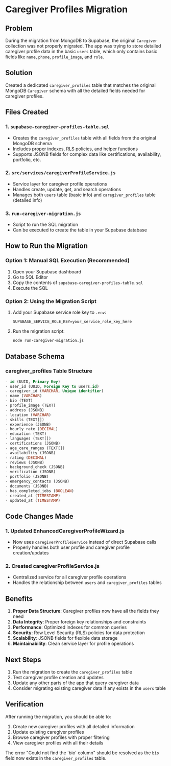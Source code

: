 # Caregiver Profiles Migration

## Problem
During the migration from MongoDB to Supabase, the original `Caregiver` collection was not properly migrated. The app was trying to store detailed caregiver profile data in the basic `users` table, which only contains basic fields like `name`, `phone`, `profile_image`, and `role`.

## Solution
Created a dedicated `caregiver_profiles` table that matches the original MongoDB `Caregiver` schema with all the detailed fields needed for caregiver profiles.

## Files Created

### 1. `supabase-caregiver-profiles-table.sql`
- Creates the `caregiver_profiles` table with all fields from the original MongoDB schema
- Includes proper indexes, RLS policies, and helper functions
- Supports JSONB fields for complex data like certifications, availability, portfolio, etc.

### 2. `src/services/caregiverProfileService.js`
- Service layer for caregiver profile operations
- Handles create, update, get, and search operations
- Manages both `users` table (basic info) and `caregiver_profiles` table (detailed info)

### 3. `run-caregiver-migration.js`
- Script to run the SQL migration
- Can be executed to create the table in your Supabase database

## How to Run the Migration

### Option 1: Manual SQL Execution (Recommended)
1. Open your Supabase dashboard
2. Go to SQL Editor
3. Copy the contents of `supabase-caregiver-profiles-table.sql`
4. Execute the SQL

### Option 2: Using the Migration Script
1. Add your Supabase service role key to `.env`:
   ```
   SUPABASE_SERVICE_ROLE_KEY=your_service_role_key_here
   ```
2. Run the migration script:
   ```bash
   node run-caregiver-migration.js
   ```

## Database Schema

### caregiver_profiles Table Structure
```sql
- id (UUID, Primary Key)
- user_id (UUID, Foreign Key to users.id)
- caregiver_id (VARCHAR, Unique identifier)
- name (VARCHAR)
- bio (TEXT)
- profile_image (TEXT)
- address (JSONB)
- location (VARCHAR)
- skills (TEXT[])
- experience (JSONB)
- hourly_rate (DECIMAL)
- education (TEXT)
- languages (TEXT[])
- certifications (JSONB)
- age_care_ranges (TEXT[])
- availability (JSONB)
- rating (DECIMAL)
- reviews (JSONB)
- background_check (JSONB)
- verification (JSONB)
- portfolio (JSONB)
- emergency_contacts (JSONB)
- documents (JSONB)
- has_completed_jobs (BOOLEAN)
- created_at (TIMESTAMP)
- updated_at (TIMESTAMP)
```

## Code Changes Made

### 1. Updated EnhancedCaregiverProfileWizard.js
- Now uses `caregiverProfileService` instead of direct Supabase calls
- Properly handles both user profile and caregiver profile creation/updates

### 2. Created caregiverProfileService.js
- Centralized service for all caregiver profile operations
- Handles the relationship between `users` and `caregiver_profiles` tables

## Benefits

1. **Proper Data Structure**: Caregiver profiles now have all the fields they need
2. **Data Integrity**: Proper foreign key relationships and constraints
3. **Performance**: Optimized indexes for common queries
4. **Security**: Row Level Security (RLS) policies for data protection
5. **Scalability**: JSONB fields for flexible data storage
6. **Maintainability**: Clean service layer for profile operations

## Next Steps

1. Run the migration to create the `caregiver_profiles` table
2. Test caregiver profile creation and updates
3. Update any other parts of the app that query caregiver data
4. Consider migrating existing caregiver data if any exists in the `users` table

## Verification

After running the migration, you should be able to:
1. Create new caregiver profiles with all detailed information
2. Update existing caregiver profiles
3. Browse caregiver profiles with proper filtering
4. View caregiver profiles with all their details

The error "Could not find the 'bio' column" should be resolved as the `bio` field now exists in the `caregiver_profiles` table.